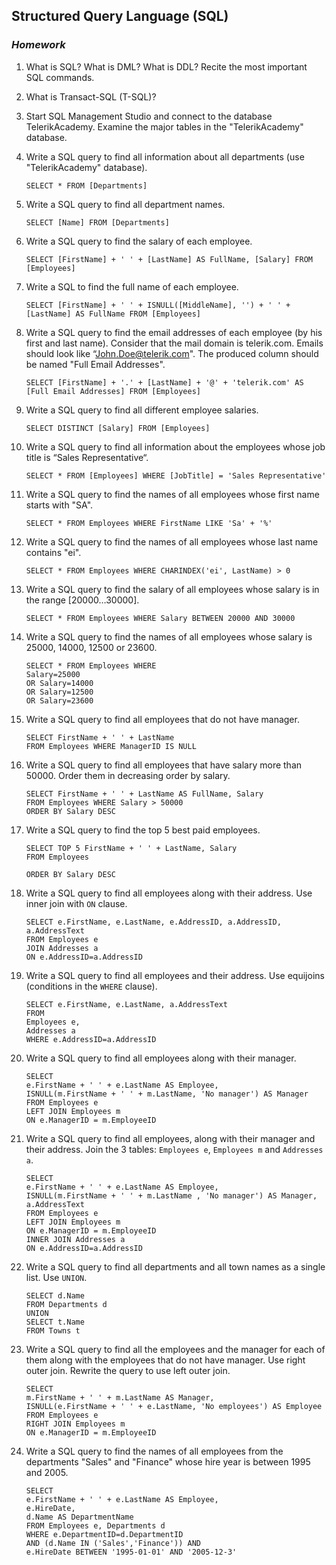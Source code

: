 ## Structured Query Language (SQL)
### _Homework_

1.	What is SQL? What is DML? What is DDL? Recite the most important SQL commands.
1.	What is Transact-SQL (T-SQL)?
1.	Start SQL Management Studio and connect to the database TelerikAcademy. Examine the major tables in the "TelerikAcademy" database.
1.	Write a SQL query to find all information about all departments (use "TelerikAcademy" database).
			
		SELECT * FROM [Departments]

1.	Write a SQL query to find all department names.

		SELECT [Name] FROM [Departments]

1.	Write a SQL query to find the salary of each employee.

		SELECT [FirstName] + ' ' + [LastName] AS FullName, [Salary] FROM [Employees]

1.	Write a SQL to find the full name of each employee.

		SELECT [FirstName] + ' ' + ISNULL([MiddleName], '') + ' ' + [LastName] AS FullName FROM [Employees]

1.	Write a SQL query to find the email addresses of each employee (by his first and last name). Consider that the mail domain is telerik.com. Emails should look like “John.Doe@telerik.com". The produced column should be named "Full Email Addresses".

		SELECT [FirstName] + '.' + [LastName] + '@' + 'telerik.com' AS [Full Email Addresses] FROM [Employees]

1.	Write a SQL query to find all different employee salaries.

		SELECT DISTINCT [Salary] FROM [Employees]

1.	Write a SQL query to find all information about the employees whose job title is “Sales Representative“.

		SELECT * FROM [Employees] WHERE [JobTitle] = 'Sales Representative'

1.	Write a SQL query to find the names of all employees whose first name starts with "SA".

		SELECT * FROM Employees WHERE FirstName LIKE 'Sa' + '%'

1.	Write a SQL query to find the names of all employees whose last name contains "ei".

		SELECT * FROM Employees WHERE CHARINDEX('ei', LastName) > 0

1.	Write a SQL query to find the salary of all employees whose salary is in the range [20000…30000].

		SELECT * FROM Employees WHERE Salary BETWEEN 20000 AND 30000

1.	Write a SQL query to find the names of all employees whose salary is 25000, 14000, 12500 or 23600.

		SELECT * FROM Employees WHERE 
		Salary=25000
		OR Salary=14000
		OR Salary=12500
		OR Salary=23600

1.	Write a SQL query to find all employees that do not have manager.

		SELECT FirstName + ' ' + LastName 
		FROM Employees WHERE ManagerID IS NULL

1.	Write a SQL query to find all employees that have salary more than 50000. Order them in decreasing order by salary.

		SELECT FirstName + ' ' + LastName AS FullName, Salary
		FROM Employees WHERE Salary > 50000
		ORDER BY Salary DESC

1.	Write a SQL query to find the top 5 best paid employees.

		SELECT TOP 5 FirstName + ' ' + LastName, Salary
		FROM Employees
		
		ORDER BY Salary DESC		

1.	Write a SQL query to find all employees along with their address. Use inner join with `ON` clause.

		SELECT e.FirstName, e.LastName, e.AddressID, a.AddressID, a.AddressText
		FROM Employees e
		JOIN Addresses a
		ON e.AddressID=a.AddressID

1.	Write a SQL query to find all employees and their address. Use equijoins (conditions in the `WHERE` clause).
		
		SELECT e.FirstName, e.LastName, a.AddressText
		FROM 
		Employees e,
		Addresses a
		WHERE e.AddressID=a.AddressID

1.	Write a SQL query to find all employees along with their manager.

		SELECT
		e.FirstName + ' ' + e.LastName AS Employee,
		ISNULL(m.FirstName + ' ' + m.LastName, 'No manager') AS Manager
		FROM Employees e
		LEFT JOIN Employees m
		ON e.ManagerID = m.EmployeeID

1.	Write a SQL query to find all employees, along with their manager and their address. Join the 3 tables: `Employees e`, `Employees m` and `Addresses a`.

		SELECT
		e.FirstName + ' ' + e.LastName AS Employee,
		ISNULL(m.FirstName + ' ' + m.LastName , 'No manager') AS Manager,
		a.AddressText
		FROM Employees e
		LEFT JOIN Employees m
		ON e.ManagerID = m.EmployeeID
		INNER JOIN Addresses a
		ON e.AddressID=a.AddressID

1.	Write a SQL query to find all departments and all town names as a single list. Use `UNION`.

		SELECT d.Name
		FROM Departments d
		UNION
		SELECT t.Name
		FROM Towns t

1.	Write a SQL query to find all the employees and the manager for each of them along with the employees that do not have manager. Use right outer join. Rewrite the query to use left outer join.

		SELECT
		m.FirstName + ' ' + m.LastName AS Manager,
		ISNULL(e.FirstName + ' ' + e.LastName, 'No employees') AS Employee
		FROM Employees e
		RIGHT JOIN Employees m
		ON e.ManagerID = m.EmployeeID

1.	Write a SQL query to find the names of all employees from the departments "Sales" and "Finance" whose hire year is between 1995 and 2005.

		SELECT
		e.FirstName + ' ' + e.LastName AS Employee,
		e.HireDate,
		d.Name AS DepartmentName
		FROM Employees e, Departments d 
		WHERE e.DepartmentID=d.DepartmentID 
		AND (d.Name IN ('Sales','Finance')) AND 
		e.HireDate BETWEEN '1995-01-01' AND '2005-12-3'